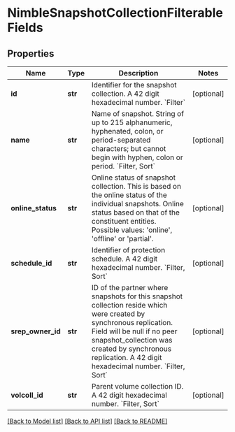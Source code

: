 # NimbleSnapshotCollectionFilterableFields

## Properties
Name | Type | Description | Notes
------------ | ------------- | ------------- | -------------
**id** | **str** | Identifier for the snapshot collection. A 42 digit hexadecimal number. &#x60;Filter&#x60; | [optional] 
**name** | **str** | Name of snapshot. String of up to 215 alphanumeric, hyphenated, colon, or period-separated characters; but cannot begin with hyphen, colon or period. &#x60;Filter, Sort&#x60; | [optional] 
**online_status** | **str** | Online status of snapshot collection. This is based on the online status of the individual snapshots. Online status based on that of the constituent entities. Possible values: &#39;online&#39;, &#39;offline&#39; or &#39;partial&#39;. | [optional] 
**schedule_id** | **str** | Identifier of protection schedule. A 42 digit hexadecimal number. &#x60;Filter, Sort&#x60; | [optional] 
**srep_owner_id** | **str** | ID of the partner where snapshots for this snapshot collection reside which were created by synchronous replication. Field will be null if no peer snapshot_collection was created by synchronous replication. A 42 digit hexadecimal number. &#x60;Filter, Sort&#x60; | [optional] 
**volcoll_id** | **str** | Parent volume collection ID. A 42 digit hexadecimal number. &#x60;Filter, Sort&#x60; | [optional] 

[[Back to Model list]](../README.md#documentation-for-models) [[Back to API list]](../README.md#documentation-for-api-endpoints) [[Back to README]](../README.md)


